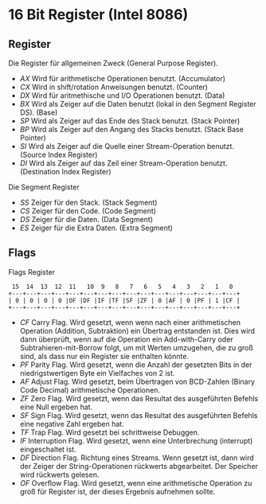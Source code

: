 # 16 Bit Register (Intel 8086)

## Register
Die Register für allgemeinen Zweck (General Purpose Register).

- *AX* Wird für arithmetische Operationen benutzt. (Accumulator)
- *CX* Wird in shift/rotation Anweisungen benutzt. (Counter)
- *DX* Wird für aritmethische und I/O Operationen benutzt. (Data)
- *BX* Wird als Zeiger auf die Daten benutzt (lokal in den Segment Register DS). (Base)
- *SP* Wird als Zeiger auf das Ende des Stack benutzt. (Stack Pointer)
- *BP* Wird als Zeiger auf den Angang des Stacks benutzt. (Stack Base Pointer)
- *SI* Wird als Zeiger auf die Quelle einer Stream-Operation benutzt. (Source Index Register)
- *DI* Wird als Zeiger auf das Zeil einer Stream-Operation benutzt. (Destination Index Register)

Die Segment Register 

- *SS* Zeiger für den Stack. (Stack Segment)
- *CS* Zeiger für den Code. (Code Segment)
- *DS* Zeiger für die Daten. (Data Segment)
- *ES* Zeiger für die Extra Daten. (Extra Segment)

## Flags
Flags Register

```
 15  14  13  12  11   10  9   8   7   6   5   4   3   2   1   0
+---+---+---+---+---+---+---+---+---+---+---+---+---+---+---+---+
| 0 | 0 | 0 | 0 |OF |DF |IF |TF |SF |ZF | 0 |AF | 0 |PF | 1 |CF |
+---+---+---+---+---+---+---+---+---+---+---+---+---+---+---+---+
```

- *CF* Carry Flag. Wird gesetzt, wenn wenn nach einer arithmetischen Operation (Addition, Subtraktion) ein Übertrag entstanden ist.
Dies wird dann überprüft, wenn auf die Operation ein Add-with-Carry oder Subtrahieren-mit-Borrow folgt, um mit Werten umzugehen,
die zu groß sind, als dass nur ein Register sie enthalten könnte.
- *PF* Parity Flag. Wird gesetzt, wenn die Anzahl der gesetzten Bits in der niedrigstwertigen Byte ein Vielfaches von 2 ist.
- *AF* Adjust Flag. Wird gesetzt, beim Übertragen von BCD-Zahlen (Binary Code Decimal) arithmetische Operationen.
- *ZF* Zero Flag. Wird gesetzt, wenn das Resultat des ausgeführten Befehls eine Null ergeben hat.
- *SF* Sign Flag. Wird gesetzt, wenn das Resultat des ausgeführten Befehls eine negative Zahl ergeben hat.
- *TF* Trap Flag. Wird gesetzt bei schrittweise Debuggen.
- *IF* Interruption Flag. Wird gesetzt, wenn eine Unterbrechung (interrupt) eingeschaltet ist.
- *DF* Direction Flag. Richtung eines Streams. Wenn gesetzt ist, dann wird der Zeiger der String-Operationen rückwerts abgearbeitet. Der Speicher wird rückwerts gelesen.
- *OF* Overflow Flag. Wird gesetzt, wenn eine arithmetische Operation zu groß für Register ist, der dieses Ergebnis aufnehmen sollte.
